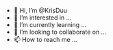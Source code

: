 - 👋 Hi, I’m @KrisDuu
- 👀 I’m interested in ...
- 🌱 I’m currently learning ...
- 💞️ I’m looking to collaborate on ...
- 📫 How to reach me ...

<!---
KrisDuu/KrisDuu is a ✨ special ✨ repository because its `README.md` (this file) appears on your GitHub profile.
You can click the Preview link to take a look at your changes.
--->

